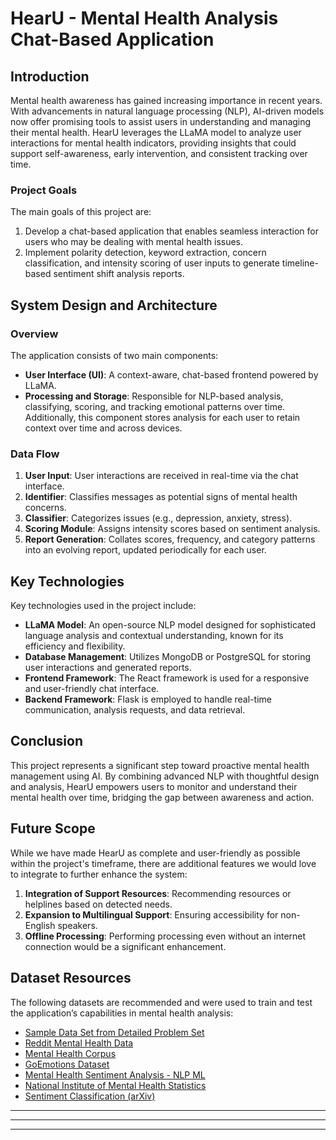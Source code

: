 # HearU - Mental Health Analysis Chat-Based Application

## Introduction

Mental health awareness has gained increasing importance in recent years. With advancements in natural language processing (NLP), AI-driven models now offer promising tools to assist users in understanding and managing their mental health. HearU leverages the LLaMA model to analyze user interactions for mental health indicators, providing insights that could support self-awareness, early intervention, and consistent tracking over time.

### Project Goals
The main goals of this project are:
1. Develop a chat-based application that enables seamless interaction for users who may be dealing with mental health issues.
2. Implement polarity detection, keyword extraction, concern classification, and intensity scoring of user inputs to generate timeline-based sentiment shift analysis reports.

## System Design and Architecture

### Overview
The application consists of two main components:
- **User Interface (UI)**: A context-aware, chat-based frontend powered by LLaMA.
- **Processing and Storage**: Responsible for NLP-based analysis, classifying, scoring, and tracking emotional patterns over time. Additionally, this component stores analysis for each user to retain context over time and across devices.

### Data Flow
1. **User Input**: User interactions are received in real-time via the chat interface.
2. **Identifier**: Classifies messages as potential signs of mental health concerns.
3. **Classifier**: Categorizes issues (e.g., depression, anxiety, stress).
4. **Scoring Module**: Assigns intensity scores based on sentiment analysis.
5. **Report Generation**: Collates scores, frequency, and category patterns into an evolving report, updated periodically for each user.

## Key Technologies

Key technologies used in the project include:

- **LLaMA Model**: An open-source NLP model designed for sophisticated language analysis and contextual understanding, known for its efficiency and flexibility.
- **Database Management**: Utilizes MongoDB or PostgreSQL for storing user interactions and generated reports.
- **Frontend Framework**: The React framework is used for a responsive and user-friendly chat interface.
- **Backend Framework**: Flask is employed to handle real-time communication, analysis requests, and data retrieval.

## Conclusion

This project represents a significant step toward proactive mental health management using AI. By combining advanced NLP with thoughtful design and analysis, HearU empowers users to monitor and understand their mental health over time, bridging the gap between awareness and action.

## Future Scope

While we have made HearU as complete and user-friendly as possible within the project's timeframe, there are additional features we would love to integrate to further enhance the system:

1. **Integration of Support Resources**: Recommending resources or helplines based on detected needs.
2. **Expansion to Multilingual Support**: Ensuring accessibility for non-English speakers.
3. **Offline Processing**: Performing processing even without an internet connection would be a significant enhancement.

## Dataset Resources

The following datasets are recommended and were used to train and test the application’s capabilities in mental health analysis:

- [Sample Data Set from Detailed Problem Set](https://docs.google.com/spreadsheets/d/1P_SfB-j-fu4kqXpq-QT2b0Ux-1yZvaFy9q0p2UJrfd4/edit?gid=496054814#gid=496054814)
- [Reddit Mental Health Data](https://www.kaggle.com/datasets/neelghoshal/reddit-mental-health-data)
- [Mental Health Corpus](https://www.kaggle.com/datasets/reihanenamdari/mental-health-corpus)
- [GoEmotions Dataset](https://github.com/google-research/google-research/tree/master/goemotions/data/full_dataset)
- [Mental Health Sentiment Analysis - NLP ML](https://www.kaggle.com/code/annastasy/mental-health-sentiment-analysis-nlp-ml)
- [National Institute of Mental Health Statistics](https://www.nimh.nih.gov/health/statistics/mental-illness)
- [Sentiment Classification (arXiv)](https://arxiv.org/abs/1802.08379)

<hr>
<hr>
<hr>